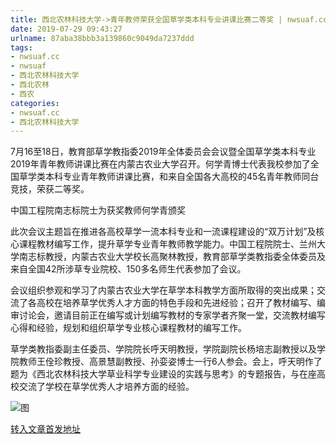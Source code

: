 ```yaml
---
title: 西北农林科技大学->青年教师荣获全国草学类本科专业讲课比赛二等奖 | nwsuaf.cc
date: 2019-07-29 09:43:27
urlname: 87aba38bbb3a139860c9049da7237ddd
tags: 
- nwsuaf.cc
- nwsuaf
- 西北农林科技大学
- 西北农林
- 西农
categories:
- nwsuaf.cc
- 西北农林科技大学
---
```



7月16至18日，教育部草学教指委2019年全体委员会会议暨全国草学类本科专业2019年青年教师讲课比赛在内蒙古农业大学召开。何学青博士代表我校参加了全国草学类本科专业青年教师讲课比赛，和来自全国各大高校的45名青年教师同台竞技，荣获二等奖。

中国工程院南志标院士为获奖教师何学青颁奖

此次会议主题旨在推进各高校草学一流本科专业和一流课程建设的“双万计划”及核心课程教材编写工作，提升草学专业青年教师教学能力。中国工程院院士、兰州大学南志标教授，内蒙古农业大学校长高聚林教授，教育部草学类教指委全体委员及来自全国42所涉草专业院校、150多名师生代表参加了会议。

会议组织参观和学习了内蒙古农业大学在草学本科教学方面所取得的突出成果；交流了各高校在培养草学优秀人才方面的特色手段和先进经验；召开了教材编写、编审讨论会，邀请目前正在编写或计划编写教材的专家学者齐聚一堂，交流教材编写心得和经验，规划和组织草学专业核心课程教材的编写工作。

草学类教指委副主任委员、学院院长呼天明教授，学院副院长杨培志副教授以及学院教师王佺珍教授、高景慧副教授、孙娈姿博士一行6人参会。会上，呼天明作了题为《西北农林科技大学草业科学专业建设的实践与思考》的专题报告，与在座高校交流了学校在草学优秀人才培养方面的经验。



![图](https://news.nwsuaf.edu.cn/images/content/2019-07/20190722111344623809.jpg)

[转入文章首发地址](https://news.nwsuaf.edu.cn/xnxw/91110.htm)